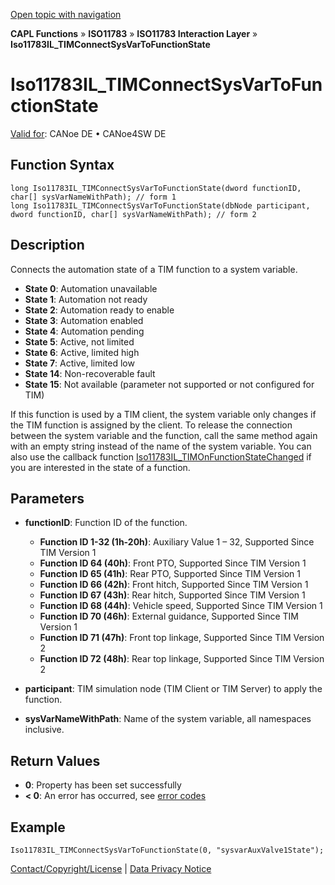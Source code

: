 [Open topic with navigation](../../../../../../CANoeDEFamily.htm#Topics/CAPLFunctions/ISO11783/ISOInteractionLayer/Functions/CAPLfunctionIso11783ILtimConnectSysVarToFunctionState.md)

**CAPL Functions** » **ISO11783** » **ISO11783 Interaction Layer** » **Iso11783IL_TIMConnectSysVarToFunctionState**

# Iso11783IL_TIMConnectSysVarToFunctionState

[Valid for](../../../../Shared/FeatureAvailability.md): CANoe DE • CANoe4SW DE

## Function Syntax

```plaintext
long Iso11783IL_TIMConnectSysVarToFunctionState(dword functionID, char[] sysVarNameWithPath); // form 1
long Iso11783IL_TIMConnectSysVarToFunctionState(dbNode participant, dword functionID, char[] sysVarNameWithPath); // form 2
```

## Description

Connects the automation state of a TIM function to a system variable.

- **State 0**: Automation unavailable
- **State 1**: Automation not ready
- **State 2**: Automation ready to enable
- **State 3**: Automation enabled
- **State 4**: Automation pending
- **State 5**: Active, not limited
- **State 6**: Active, limited high
- **State 7**: Active, limited low
- **State 14**: Non-recoverable fault
- **State 15**: Not available (parameter not supported or not configured for TIM)

If this function is used by a TIM client, the system variable only changes if the TIM function is assigned by the client. To release the connection between the system variable and the function, call the same method again with an empty string instead of the name of the system variable. You can also use the callback function [Iso11783IL_TIMOnFunctionStateChanged](CAPLfunctionIso11783ILtimOnFunctionStateChanged.md) if you are interested in the state of a function.

## Parameters

- **functionID**: Function ID of the function.
  - **Function ID 1-32 (1h-20h)**: Auxiliary Value 1 – 32, Supported Since TIM Version 1
  - **Function ID 64 (40h)**: Front PTO, Supported Since TIM Version 1
  - **Function ID 65 (41h)**: Rear PTO, Supported Since TIM Version 1
  - **Function ID 66 (42h)**: Front hitch, Supported Since TIM Version 1
  - **Function ID 67 (43h)**: Rear hitch, Supported Since TIM Version 1
  - **Function ID 68 (44h)**: Vehicle speed, Supported Since TIM Version 1
  - **Function ID 70 (46h)**: External guidance, Supported Since TIM Version 1
  - **Function ID 71 (47h)**: Front top linkage, Supported Since TIM Version 2
  - **Function ID 72 (48h)**: Rear top linkage, Supported Since TIM Version 2

- **participant**: TIM simulation node (TIM Client or TIM Server) to apply the function.

- **sysVarNameWithPath**: Name of the system variable, all namespaces inclusive.

## Return Values

- **0**: Property has been set successfully
- **< 0**: An error has occurred, see [error codes](../../../CAPLfunctionsISOj1939ErrorCodes.md)

## Example

```plaintext
Iso11783IL_TIMConnectSysVarToFunctionState(0, "sysvarAuxValve1State");
```

[Contact/Copyright/License](../../../../Shared/ContactCopyrightLicense.md) | [Data Privacy Notice](https://www.vector.com/int/en/company/get-info/privacy-policy/)
